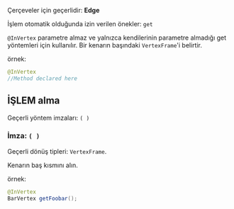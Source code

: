 Çerçeveler için geçerlidir: **Edge**

İşlem otomatik olduğunda izin verilen önekler: `get`

`@InVertex` parametre almaz ve yalnızca kendilerinin parametre almadığı get yöntemleri için kullanılır. Bir kenarın başındaki `VertexFrame`'i belirtir.

örnek:

```java
@InVertex
//Method declared here
```

## İŞLEM alma

Geçerli yöntem imzaları: `( )`

### İmza: `( )`

Geçerli dönüş tipleri: `VertexFrame`.

Kenarın baş kısmını alın.

örnek:

```java
@InVertex
BarVertex getFoobar();
```